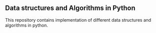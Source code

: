 ## Data structures and Algorithms in Python

This repository contains implementation of different data structures and algorithms in python.